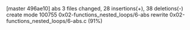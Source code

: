 [master 496ae10] abs
 3 files changed, 28 insertions(+), 38 deletions(-)
 create mode 100755 0x02-functions_nested_loops/6-abs
 rewrite 0x02-functions_nested_loops/6-abs.c (91%)
